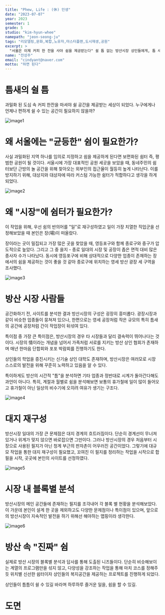 ```yaml
---
title: "Phew, Life : (休) 인생"
date: "2023-07-07"
year: 2023
semester: 1
grade: 5
studio: "kim-hyun-whee"
namepath: "jeon-seong-ju"
tags: "리모델링,문화,복합,노유자,마스터플랜,도시재생,공원"
excerpt: >
  "서울은 이제 커피 한 잔을 사야 쉼을 제공받는다" 쉴 틈 없는 방산시장 상인들에게, 틈 새를 통해 잠시 쉬어갈 수 있는 쉼표를 만들어준다
name: "전성주"
email: "cindyant@naver.com"
motto: "하면 된다"
---
```


# 틈새의 쉴 틈

과밀화 된 도심 속 커피 한잔을 마셔야 쉴 공간을 제공받는 세상이 되었다. 누구에게나 언제나 편하게 쉴 수 있는 공간이 필요하지 않을까?

![image1](/posts-images/2023_1_5_kim-hyun-whee_jeon-seong-ju/image1.jpg)

# 왜 서울에는 "균등한" 쉼이 필요한가?

사실 과밀화된 지역 하나를 임의로 지정하고 쉼을 제공하게 된다면 보편화된 쉼터 즉, 평범한 공원이 될 것이다. 서울시에 가장 대표적인 공원 세곳을 보았을 때, 동네주민의 쉼터보단 근방의 놀 공간을 위해 찾아오는 외부인의 접근율이 월등히 높게 나타난다. 이를 방지하기 위해, 대상지와 대상자에 따라 커스텀 가능한 쉼터가 적합하다고 생각을 하게 되었다.

![image2](/posts-images/2023_1_5_kim-hyun-whee_jeon-seong-ju/image2.jpg)

# 왜 "시장"에 쉼터가 필요한가?

이 작업을 위해, 우선 쉼의 반의어를 "일"로 재구성하였고 일이 가장 치열한 직업군을 선정해보았을 때 본인은 장(場)이 떠올랐다.

장이라는 곳이 밀집되고 가장 많은 곳을 찾았을 때, 영등포구와 함께 종로구와 중구가 압도적으로 높았다. 그리고 그 중 을지 - 종로 일대의 시장 및 공장이 좁은 면적 대비 많은 종사자 수가 나타났다. 동시에 영등포구에 비해 상대적으로 다양한 업종이 존재하는 장에서의 쉼을 제공하는 것이 좋을 것 같아 종로구에 위치하는 영세 방산 광장 세 구역을 조사했다.

![image3](/posts-images/2023_1_5_kim-hyun-whee_jeon-seong-ju/image3.jpg)

# 방산 시장 사람들

공간화하기 전, 사이트를 분석한 결과 방산시장의 구성은 굉장히 흥미롭다. 광장시장과 같이 비슷한 업종들이 뭉쳐져 있으나, 한편으로는 영세 공장처럼 작은 규모의 특히 틈새의 공간에 공장처럼 간이 작업장이 뒤섞여 있다.

특이점 중 가장 큰 특이점은, 방산시장의 경우 타 시장들과 달리 결속력이 뛰어나다는 것이다. 시장의 情이라는 개념을 넘어서 가족처럼 서로를 지키는 방산 상인 협회가 존재하며 매년 한마음 단합회와 포포 박람회를 진행하기도 한다.

상인들의 학업을 증진시키는 신기술 상인 대학도 존재하며, 방산시장은 여러모로 시장 스스로의 발전을 위해 꾸준히 노력하고 있음을 알 수 있다.

특이하게도 방산의 시간적 "틈"을 분석하면 기타 업종과 정반대로 시계가 돌아간다해도 과언이 아니다. 특히, 계절과 월별로 쉼을 분석해보면 보통의 휴가철에 일이 많이 들어오고 휴가철이 아닌 일상의 비수기에 오히려 여유가 생기는 구조다.

![image4](/posts-images/2023_1_5_kim-hyun-whee_jeon-seong-ju/image4.jpg)

# 대지 재구성

방산시장 일대의 가장 큰 문제점은 대지 경계의 흐트러짐이다. 단순히 경계선이 무너져 있거나 위계가 맞지 않으면 바로잡으면 그만이다. 그러나 방산시장의 경우 처음부터 시장으로 사용된 필지가 아닌 청계 부근의 판자촌이 어우러진 공간이었다. 그렇기에 대규모 작업을 통한 대지 재구성이 필요했고, 꼬여진 이 필지를 정리하는 작업을 시작으로 합필을 시작, 곳곳에 본인의 사이트를 선정하였다.

![image5](/posts-images/2023_1_5_kim-hyun-whee_jeon-seong-ju/image5.jpg)

# 시장 내 블록별 분석

방산시장의 메인 공간들에 존재하는 필지를 조각내어 각 블록 별 현황을 분석해보았다. 이 가운데 본인이 설계 한 곳을 제외하고도 다양한 문제점이나 특이점이 있으며, 앞으로의 방산시장이 지속적인 발전을 하기 위해선 해야하는 맵핑이라 생각한다.

![image6](/posts-images/2023_1_5_kim-hyun-whee_jeon-seong-ju/image6.jpg)

# 방산 속 "진짜" 쉼

실제로 방산 시장의 블록별 분석과 답사를 통해 도출된 니즈들이다.
단순히 비슷해보이는 계열의 프로그램만을 섞지 않고, 다양성을 강조하는 작업을 통해 마치 코스를 정해주듯 위치별 신선한 쉼터이자 상인들의 복지공간을 제공하는 프로젝트를 진행하게 되었다.

상인들이 틈틈이 쉴 수 있길 바라며 하루하루 즐거운 일을, 쉼을 할 수 있길.

# 도면

